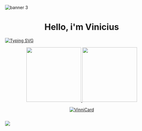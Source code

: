 ![banner 3](https://user-images.githubusercontent.com/119970371/206029451-11022032-272d-4b70-acb7-08f1d2b827c8.gif)


<h1 align="center">Hello, i'm Vinicius </h1> 

<a href="https://git.io/typing-svg"><img src="https://readme-typing-svg.herokuapp.com?font=Fira+Code&pause=1000&color=FFFFFF&width=435&lines=Estudante+de+economia" alt="Typing SVG" /></a>


  <div align="center">
<a href="https://github.com/VinniCard">
<img height="180" src="https://github-readme-stats.vercel.app/api?username=VinniCard&show_icons=true&theme=dark&include_all_commits=true&count_private=true"/>
<img height="180em" src="https://github-readme-stats.vercel.app/api/top-langs/?username=VinniCard&layout=compact&langs_count=7&theme=dark"/>
<p><img align="center" src="https://github-readme-streak-stats.herokuapp.com/?user=VinniCard&&theme=dark" alt="VinniCard" /></p>
 </div>
  
  ##
  
 <div> 
 <a href = "mailto:viniciuscardosorr@gmail.com"><img src="https://img.shields.io/badge/-Gmail-%23333?style=for-the-badge&logo=gmail&logoColor=white" target="_blank"></a>
 
 
  </div> 
 
